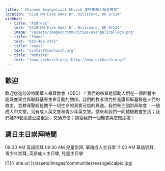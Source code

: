 ```yaml
---
title: " Chinese Evangelical Church 波特蘭華人福音教會"
location: "5529 NW Five Oaks Dr. Hillsboro, OR 97124"
sidebar:
  - title: "Address"
    text: "5529 NW Five Oaks Dr. Hillsboro, OR 97124"
    image: "/assets/images/communities/evangelicallogo.png"
  - title: "Phone"
    text: "503-466-2762"
  - title: "email"
    text: "contact@cechurch.org"
  - title: "Website"
    text: "[www.cechurch.org](http://www.cechurch.org/"
---
```


## 歡迎

歡迎您造訪波特蘭華人福音教會（CEC）！我們的宗旨是幫助人們在一個群體中認識並建立與耶穌基督生命互動的關係。我們的牧者致力於見證耶穌基督是人們的救主，並教導聖經是關乎一切生命的真實可信的真道。我們有三個崇拜聚會：一個成人中文堂，另有成人英文堂和青少年英文堂。請來和我們一同體驗教會生活；我們離26號高速公路很近，交通方便；請給我們一個機會與您做朋友！

## 週日主日崇拜時間

09:30 AM    英語崇拜
09:30 AM    兒童崇拜, 華語成人主日學
11:00 AM    華語崇拜, 青少年崇拜, 英語成人主日學, 兒童主日學

![]({{ site.url }}/assets/images/communities/evangelicalpic.jpg)
